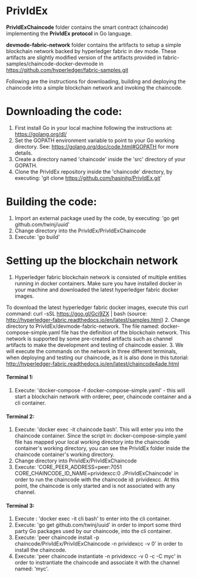 # PrivIdEx

**PrivIdExChaincode**   folder contains the smart contract (chaincode) implementing the **PrivIdEx protocol** in Go language.

**devmode-fabric-network** folder contains the artifacts to setup a simple blockchain network backed by hyperledger fabric in dev mode. These artifacts are slightly modified version of the artifacts provided in fabric-samples/chaincode-docker-devmode in https://github.com/hyperledger/fabric-samples.git

Following are the instructions for downloading, building and deploying the chaincode into a simple blockchain network and invoking the chaincode.

# Downloading the code:

1. First install Go in your local machine following the instructions at: https://golang.org/dl/
2. Set the GOPATH environment variable to point to your Go working directory. See: https://golang.org/doc/code.html#GOPATH for more details.
3. Create a directory named 'chaincode' inside the 'src' directory of your GOPATH.
4. Clone the PrivIdEx repository inside the 'chaincode' directory, by executing: 'git clone https://github.com/hasinitg/PrivIdEx.git'

# Building the code:

1. Import an external package used by the code, by executing: 'go get github.com/twinj/uuid'
2. Change directory into the PrivIdEx/PrivIdExChaincode
3. Execute: 'go build'

# Setting up the blockchain network

1. Hyperledger fabric blockchain network is consisted of multiple entities running in docker containers. Make sure you have installed docker in your machine and downloaded the latest hyperledger fabric docker images. 

To download the latest hyperledger fabric docker images, execute this curl command: curl -sSL https://goo.gl/Gci9ZX | bash
(source: http://hyperledger-fabric.readthedocs.io/en/latest/samples.html)
2. Change directory to PrivIdEx/devmode-fabric-network. The file named: docker-compose-simple.yaml file has the definition of the blockchain network. This network is supported by some pre-created artifacts such as channel artifacts to make the development and testing of chaincode easier.
3. We will execute the commands on the network in three different terminals, when deploying and testing our chaincode, as it is also done in this tutorial: http://hyperledger-fabric.readthedocs.io/en/latest/chaincode4ade.html

#### Terminal 1:
1. Execute: 'docker-compose -f docker-compose-simple.yaml' - this will start a blockchain network with orderer, peer, chaincode container and a cli container.

#### Terminal 2:
1. Execute: 'docker exec -it chaincode bash'. This will enter you into the chaincode container. Since the script in: docker-compose-simple.yaml file has mapped your local working directory into the chaincode container's working directory, you can see the PrivIdEx folder inside the chaincode container's working directory.
2. Change directory into PrivIdEx/PrivIdExChaincode
3. Execute: 'CORE_PEER_ADDRESS=peer:7051 CORE_CHAINCODE_ID_NAME=prividexcc:0 ./PrivIdExChaincode' in order to run the chaincode with the chaincode id: prividexcc. At this point, the chaincode is only started and is not associated with any channel.

#### Terminal 3:
1. Execute : 'docker exec -it cli bash' to enter into the cli container.
2. Execute: 'go get github.com/twinj/uuid' in order to import some third party Go packages used by our chaincode, into the cli container.
3. Execute: 'peer chaincode install -p chaincode/PrivIdEx/PrivIdExChaincode -n prividexcc -v 0' in order to install the chaincode.
4. Execute: 'peer chaincode instantiate -n prividexcc -v 0 -c -C myc' in order to instrantiate the chaincode and associate it with the channel named: 'myc'.
